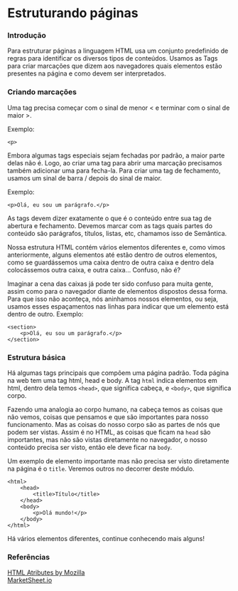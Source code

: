# Estruturando páginas

### Introdução

Para estruturar páginas a linguagem HTML usa um conjunto predefinido de regras para identificar os diversos tipos de conteúdos. Usamos as Tags para criar marcações que dizem aos navegadores quais elementos estão presentes na página e como devem ser interpretados.

### Criando marcações

Uma tag precisa começar com o sinal de menor &lt; e terminar com o sinal de maior &gt;. 

Exemplo:

```markup
<p>
```

Embora algumas tags especiais sejam fechadas por padrão, a maior parte delas não é. Logo, ao criar uma tag para abrir uma marcação precisamos também adicionar uma para fecha-la. Para criar uma tag de fechamento, usamos um sinal de barra / depois do sinal de maior. 

Exemplo:

```markup
<p>Olá, eu sou um parágrafo.</p>
```

As tags devem dizer exatamente o que é o conteúdo entre sua tag de abertura e fechamento. Devemos marcar com as tags quais partes do conteúdo são parágrafos, títulos, listas, etc, chamamos isso de Semântica.

Nossa estrutura HTML contém vários elementos diferentes e, como vimos anteriormente, alguns elementos até estão dentro de outros elementos, como se guardássemos uma caixa dentro de outra caixa e dentro dela colocássemos outra caixa, e outra caixa... Confuso, não é?

Imaginar a cena das caixas já pode ter sido confuso para muita gente, assim como para o navegador diante de elementos dispostos dessa forma. Para que isso não aconteça, nós aninhamos nossos elementos, ou seja, usamos esses espaçamentos nas linhas para indicar que um elemento está dentro de outro. Exemplo:

```markup
<section>
    <p>Olá, eu sou um parágrafo.</p> 
</section>
```

### Estrutura básica

Há algumas tags principais que compõem uma página padrão. Toda página na web tem uma tag html, head e body. A tag `html` indica elementos em html, dentro dela temos `<head>`, que significa cabeça, e `<body>`, que significa corpo.

Fazendo uma analogia ao corpo humano, na cabeça temos as coisas que não vemos, coisas que pensamos e que são importantes para nosso funcionamento. Mas as coisas do nosso corpo são as partes de nós que podem ser vistas. Assim é no HTML, as coisas que ficam na `head` são importantes, mas não são vistas diretamente no navegador, o nosso conteúdo precisa ser visto, então ele deve ficar na `body`.

Um exemplo de elemento importante mas não precisa ser visto diretamente na página é o `title`. Veremos outros no decorrer deste módulo.

```markup
<html>
    <head>
        <title>Título</title>
    </head>
    <body>
        <p>Olá mundo!</p>
    </body>
</html>
```

Há vários elementos diferentes, continue conhecendo mais alguns!

### Referências

[HTML Atributes by Mozilla](https://developer.mozilla.org/en-US/docs/Web/HTML/Attributes)  
[MarketSheet.io](https://marksheet.io/)

